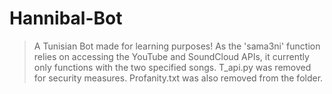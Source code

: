 # Hannibal-Bot
> A Tunisian Bot made for learning purposes!
> As the 'sama3ni' function relies on accessing the YouTube and SoundCloud APIs, it currently only functions with the two specified songs.
> T_api.py was removed for security measures.
> Profanity.txt was also removed from the folder.
